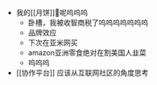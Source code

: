 - 我的[[月饼]]🥮呢呜呜呜
	- 卧槽，我被收智商税了呜呜呜呜呜呜呜
	- 品牌效应
	- 下次在亚米网买
	- amazon亚洲零食绝对在割美国人韭菜
	- 呜呜呜
- [[协作平台]] 应该从互联网社区的角度思考